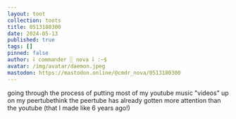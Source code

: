 ```yaml
---
layout: toot
collection: toots
title: 0513180300
date: 2024-05-13
published: true
tags: []
pinned: false
author: ⸸ commander ░ nova ⸸ :~$
avatar: /img/avatar/daemon.jpeg
mastodon: https://mastodon.online/@cmdr_nova/0513180300
---
```


going through the process of putting most of my youtube music "videos" up on my peertubethink the peertube has already gotten more attention than the youtube (that I made like 6 years ago!)
